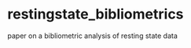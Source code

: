 restingstate_bibliometrics
==========================

paper on a bibliometric analysis of resting state data